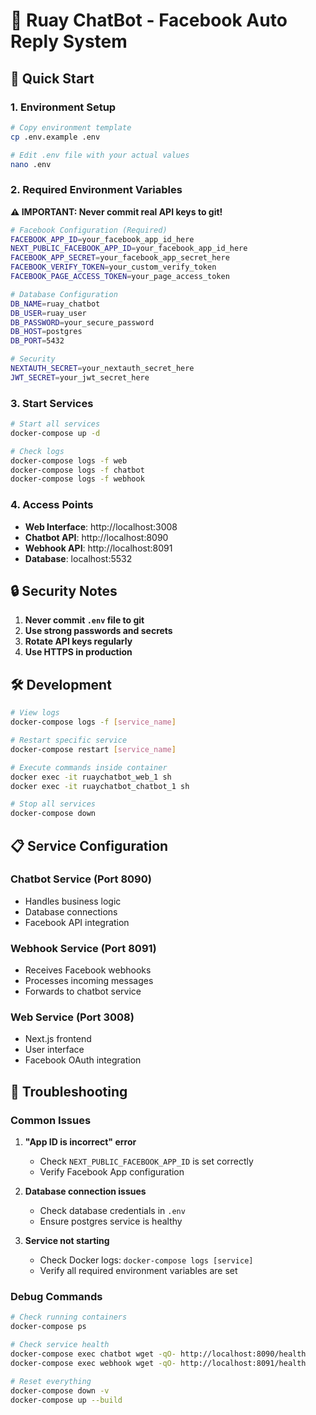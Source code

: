 # 🤖 Ruay ChatBot - Facebook Auto Reply System

## 🚀 Quick Start

### 1. Environment Setup
```bash
# Copy environment template
cp .env.example .env

# Edit .env file with your actual values
nano .env
```

### 2. Required Environment Variables

**⚠️ IMPORTANT: Never commit real API keys to git!**

```bash
# Facebook Configuration (Required)
FACEBOOK_APP_ID=your_facebook_app_id_here
NEXT_PUBLIC_FACEBOOK_APP_ID=your_facebook_app_id_here
FACEBOOK_APP_SECRET=your_facebook_app_secret_here
FACEBOOK_VERIFY_TOKEN=your_custom_verify_token
FACEBOOK_PAGE_ACCESS_TOKEN=your_page_access_token

# Database Configuration
DB_NAME=ruay_chatbot
DB_USER=ruay_user
DB_PASSWORD=your_secure_password
DB_HOST=postgres
DB_PORT=5432

# Security
NEXTAUTH_SECRET=your_nextauth_secret_here
JWT_SECRET=your_jwt_secret_here
```

### 3. Start Services

```bash
# Start all services
docker-compose up -d

# Check logs
docker-compose logs -f web
docker-compose logs -f chatbot
docker-compose logs -f webhook
```

### 4. Access Points

- **Web Interface**: http://localhost:3008
- **Chatbot API**: http://localhost:8090
- **Webhook API**: http://localhost:8091
- **Database**: localhost:5532

## 🔒 Security Notes

1. **Never commit `.env` file to git**
2. **Use strong passwords and secrets**
3. **Rotate API keys regularly**
4. **Use HTTPS in production**

## 🛠️ Development

```bash
# View logs
docker-compose logs -f [service_name]

# Restart specific service
docker-compose restart [service_name]

# Execute commands inside container
docker exec -it ruaychatbot_web_1 sh
docker exec -it ruaychatbot_chatbot_1 sh

# Stop all services
docker-compose down
```

## 📋 Service Configuration

### Chatbot Service (Port 8090)
- Handles business logic
- Database connections
- Facebook API integration

### Webhook Service (Port 8091)  
- Receives Facebook webhooks
- Processes incoming messages
- Forwards to chatbot service

### Web Service (Port 3008)
- Next.js frontend
- User interface
- Facebook OAuth integration

## 🐛 Troubleshooting

### Common Issues

1. **"App ID is incorrect" error**
   - Check `NEXT_PUBLIC_FACEBOOK_APP_ID` is set correctly
   - Verify Facebook App configuration

2. **Database connection issues**
   - Check database credentials in `.env`
   - Ensure postgres service is healthy

3. **Service not starting**
   - Check Docker logs: `docker-compose logs [service]`
   - Verify all required environment variables are set

### Debug Commands

```bash
# Check running containers
docker-compose ps

# Check service health
docker-compose exec chatbot wget -qO- http://localhost:8090/health
docker-compose exec webhook wget -qO- http://localhost:8091/health

# Reset everything
docker-compose down -v
docker-compose up --build
```
